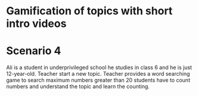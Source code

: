  # Gamification of topics with short intro videos
 # Scenario 4
 Ali is a student in underprivileged school he studies in class 6 and he is just 12-year-old. Teacher start a new topic. Teacher provides a word searching game to search maximum numbers greater than 20 students have to count numbers and understand the topic and learn the counting.
